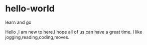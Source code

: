 # hello-world
learn and go 

Hello ,I am new to here.I hope all of us can have a great time.
I like jogging,reading,coding,moves.

